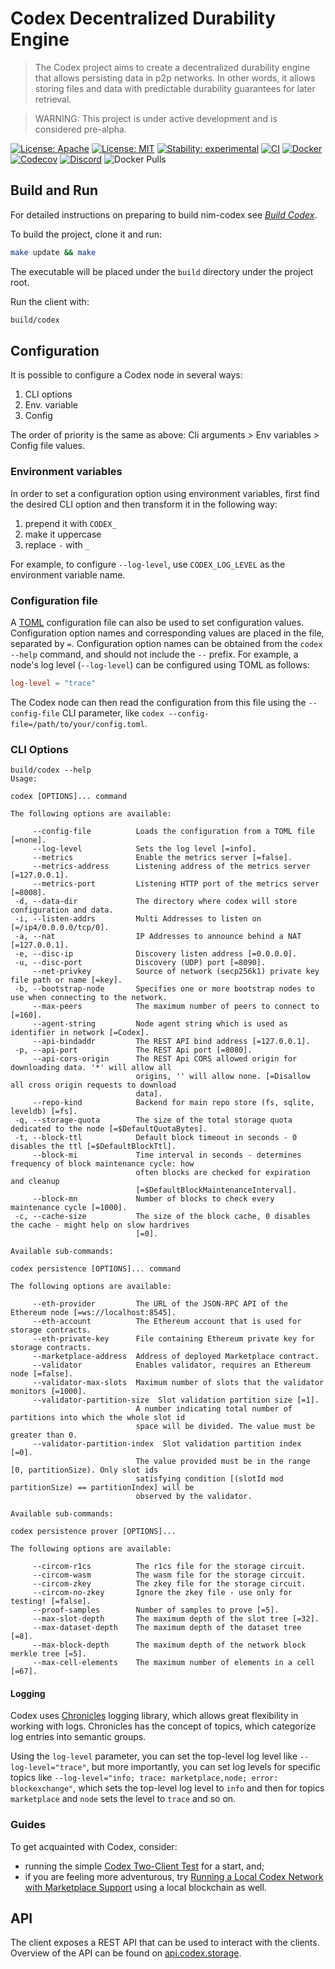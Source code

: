 # Codex Decentralized Durability Engine

> The Codex project aims to create a decentralized durability engine that allows persisting data in p2p networks. In other words, it allows storing files and data with predictable durability guarantees for later retrieval.

> WARNING: This project is under active development and is considered pre-alpha.

[![License: Apache](https://img.shields.io/badge/License-Apache%202.0-blue.svg)](https://opensource.org/licenses/Apache-2.0)
[![License: MIT](https://img.shields.io/badge/License-MIT-blue.svg)](https://opensource.org/licenses/MIT)
[![Stability: experimental](https://img.shields.io/badge/stability-experimental-orange.svg)](#stability)
[![CI](https://github.com/codex-storage/nim-codex/actions/workflows/ci.yml/badge.svg?branch=master)](https://github.com/codex-storage/nim-codex/actions/workflows/ci.yml?query=branch%3Amaster)
[![Docker](https://github.com/codex-storage/nim-codex/actions/workflows/docker.yml/badge.svg?branch=master)](https://github.com/codex-storage/nim-codex/actions/workflows/docker.yml?query=branch%3Amaster)
[![Codecov](https://codecov.io/gh/codex-storage/nim-codex/branch/master/graph/badge.svg?token=XFmCyPSNzW)](https://codecov.io/gh/codex-storage/nim-codex)
[![Discord](https://img.shields.io/discord/895609329053474826)](https://discord.gg/CaJTh24ddQ)
![Docker Pulls](https://img.shields.io/docker/pulls/codexstorage/nim-codex)


## Build and Run

For detailed instructions on preparing to build nim-codex see [*Build Codex*](https://docs.codex.storage/learn/build).

To build the project, clone it and run:

```bash
make update && make
```

The executable will be placed under the `build` directory under the project root.

Run the client with:

```bash
build/codex
```
## Configuration

It is possible to configure a Codex node in several ways:
 1. CLI options
 2. Env. variable
 3. Config

The order of priority is the same as above: Cli arguments > Env variables > Config file values.

### Environment variables

In order to set a configuration option using environment variables, first find the desired CLI option
and then transform it in the following way:

 1. prepend it with `CODEX_`
 2. make it uppercase
 3. replace `-` with `_`

For example, to configure `--log-level`, use `CODEX_LOG_LEVEL` as the environment variable name.

### Configuration file

A [TOML](https://toml.io/en/) configuration file can also be used to set configuration values. Configuration option names and corresponding values are placed in the file, separated by `=`. Configuration option names can be obtained from the `codex --help` command, and should not include the `--` prefix. For example, a node's log level (`--log-level`) can be configured using TOML as follows:

```toml
log-level = "trace"
```

The Codex node can then read the configuration from this file using the `--config-file` CLI parameter, like `codex --config-file=/path/to/your/config.toml`.

### CLI Options

```
build/codex --help
Usage:

codex [OPTIONS]... command

The following options are available:

     --config-file          Loads the configuration from a TOML file [=none].
     --log-level            Sets the log level [=info].
     --metrics              Enable the metrics server [=false].
     --metrics-address      Listening address of the metrics server [=127.0.0.1].
     --metrics-port         Listening HTTP port of the metrics server [=8008].
 -d, --data-dir             The directory where codex will store configuration and data.
 -i, --listen-addrs         Multi Addresses to listen on [=/ip4/0.0.0.0/tcp/0].
 -a, --nat                  IP Addresses to announce behind a NAT [=127.0.0.1].
 -e, --disc-ip              Discovery listen address [=0.0.0.0].
 -u, --disc-port            Discovery (UDP) port [=8090].
     --net-privkey          Source of network (secp256k1) private key file path or name [=key].
 -b, --bootstrap-node       Specifies one or more bootstrap nodes to use when connecting to the network.
     --max-peers            The maximum number of peers to connect to [=160].
     --agent-string         Node agent string which is used as identifier in network [=Codex].
     --api-bindaddr         The REST API bind address [=127.0.0.1].
 -p, --api-port             The REST Api port [=8080].
     --api-cors-origin      The REST Api CORS allowed origin for downloading data. '*' will allow all
                            origins, '' will allow none. [=Disallow all cross origin requests to download
                            data].
     --repo-kind            Backend for main repo store (fs, sqlite, leveldb) [=fs].
 -q, --storage-quota        The size of the total storage quota dedicated to the node [=$DefaultQuotaBytes].
 -t, --block-ttl            Default block timeout in seconds - 0 disables the ttl [=$DefaultBlockTtl].
     --block-mi             Time interval in seconds - determines frequency of block maintenance cycle: how
                            often blocks are checked for expiration and cleanup
                            [=$DefaultBlockMaintenanceInterval].
     --block-mn             Number of blocks to check every maintenance cycle [=1000].
 -c, --cache-size           The size of the block cache, 0 disables the cache - might help on slow hardrives
                            [=0].

Available sub-commands:

codex persistence [OPTIONS]... command

The following options are available:

     --eth-provider         The URL of the JSON-RPC API of the Ethereum node [=ws://localhost:8545].
     --eth-account          The Ethereum account that is used for storage contracts.
     --eth-private-key      File containing Ethereum private key for storage contracts.
     --marketplace-address  Address of deployed Marketplace contract.
     --validator            Enables validator, requires an Ethereum node [=false].
     --validator-max-slots  Maximum number of slots that the validator monitors [=1000].
     --validator-partition-size  Slot validation partition size [=1].
                            A number indicating total number of partitions into which the whole slot id
                            space will be divided. The value must be greater than 0.
     --validator-partition-index  Slot validation partition index [=0].
                            The value provided must be in the range [0, partitionSize). Only slot ids
                            satisfying condition [(slotId mod partitionSize) == partitionIndex] will be
                            observed by the validator.

Available sub-commands:

codex persistence prover [OPTIONS]...

The following options are available:

     --circom-r1cs          The r1cs file for the storage circuit.
     --circom-wasm          The wasm file for the storage circuit.
     --circom-zkey          The zkey file for the storage circuit.
     --circom-no-zkey       Ignore the zkey file - use only for testing! [=false].
     --proof-samples        Number of samples to prove [=5].
     --max-slot-depth       The maximum depth of the slot tree [=32].
     --max-dataset-depth    The maximum depth of the dataset tree [=8].
     --max-block-depth      The maximum depth of the network block merkle tree [=5].
     --max-cell-elements    The maximum number of elements in a cell [=67].
```

#### Logging

Codex uses [Chronicles](https://github.com/status-im/nim-chronicles) logging library, which allows great flexibility in working with logs.
Chronicles has the concept of topics, which categorize log entries into semantic groups.

Using the `log-level` parameter, you can set the top-level log level like `--log-level="trace"`, but more importantly,
you can set log levels for specific topics like `--log-level="info; trace: marketplace,node; error: blockexchange"`,
which sets the top-level log level to `info` and then for topics `marketplace` and `node` sets the level to `trace` and so on.

### Guides

To get acquainted with Codex, consider:
* running the simple [Codex Two-Client Test](docs/TwoClientTest.md) for a start, and;
* if you are feeling more adventurous, try [Running a Local Codex Network with Marketplace Support](docs/Marketplace.md) using a local blockchain as well.

## API

The client exposes a REST API that can be used to interact with the clients. Overview of the API can be found on [api.codex.storage](https://api.codex.storage).
